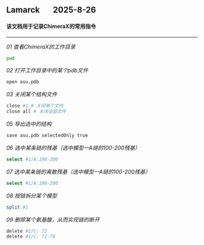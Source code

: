 ## Lamarck &nbsp; &nbsp; &nbsp; 2025-8-26
#### 该文档用于记录ChimeraX的常用指令
---

*01  查看ChimeraX的工作目录*
```bash
pwd
```

*02  打开工作目录中的某个pdb文件*
```bash
open asu.pdb
```

*03  关闭某个结构文件*
```bash
close #1 # 关闭单个文件
close all # 关闭全部文件
```

*05  导出选中的结构*
```bash
save asu.pdb selectedOnly true
```

*06  选中某条链的残基（选中模型一A链的100-200残基）*
```bash
select #1/A:100-200
```

*07  选中某条链的离散残基（选中模型一A链的100-200残基）*
```bash
select #1/A:100-200
```

*08  按链拆分某个模型*
```bash
split #1
```

*09  删除某个氨基酸，从而实现链的断开*
```bash
delete #1/C: 72
delete #1/C: 72-78
```




